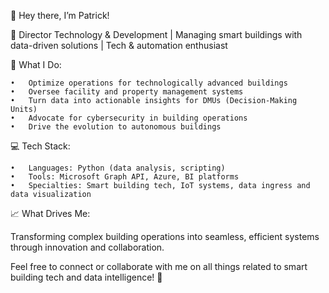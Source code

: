 👋 Hey there, I’m Patrick!

🏢 Director Technology & Development | Managing smart buildings with data-driven solutions | Tech & automation enthusiast

🌟 What I Do:

	•	Optimize operations for technologically advanced buildings
	•	Oversee facility and property management systems
	•	Turn data into actionable insights for DMUs (Decision-Making Units)
	•	Advocate for cybersecurity in building operations
 	•	Drive the evolution to autonomous buildings

💻 Tech Stack:

	•	Languages: Python (data analysis, scripting)
	•	Tools: Microsoft Graph API, Azure, BI platforms
	•	Specialties: Smart building tech, IoT systems, data ingress and data visualization

📈 What Drives Me:

Transforming complex building operations into seamless, efficient systems through innovation and collaboration.

Feel free to connect or collaborate with me on all things related to smart building tech and data intelligence! 🚀
